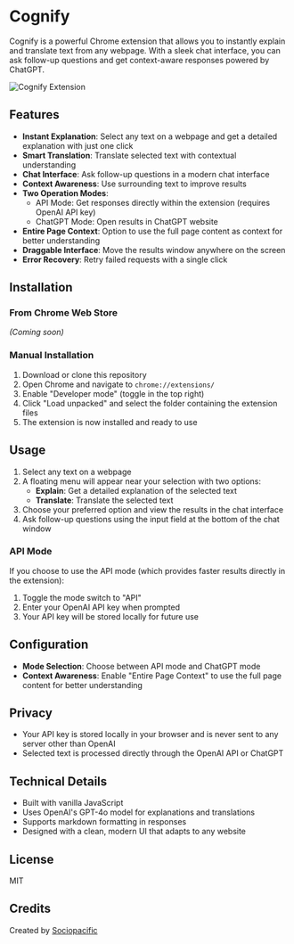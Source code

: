 # Cognify

Cognify is a powerful Chrome extension that allows you to instantly explain and translate text from any webpage. With a sleek chat interface, you can ask follow-up questions and get context-aware responses powered by ChatGPT.

![Cognify Extension](https://i.imgur.com/YOUR_IMAGE_URL.png)

## Features

- **Instant Explanation**: Select any text on a webpage and get a detailed explanation with just one click
- **Smart Translation**: Translate selected text with contextual understanding
- **Chat Interface**: Ask follow-up questions in a modern chat interface
- **Context Awareness**: Use surrounding text to improve results
- **Two Operation Modes**:
  - API Mode: Get responses directly within the extension (requires OpenAI API key)
  - ChatGPT Mode: Open results in ChatGPT website
- **Entire Page Context**: Option to use the full page content as context for better understanding
- **Draggable Interface**: Move the results window anywhere on the screen
- **Error Recovery**: Retry failed requests with a single click

## Installation

### From Chrome Web Store

_(Coming soon)_

### Manual Installation

1. Download or clone this repository
2. Open Chrome and navigate to `chrome://extensions/`
3. Enable "Developer mode" (toggle in the top right)
4. Click "Load unpacked" and select the folder containing the extension files
5. The extension is now installed and ready to use

## Usage

1. Select any text on a webpage
2. A floating menu will appear near your selection with two options:
   - **Explain**: Get a detailed explanation of the selected text
   - **Translate**: Translate the selected text
3. Choose your preferred option and view the results in the chat interface
4. Ask follow-up questions using the input field at the bottom of the chat window

### API Mode

If you choose to use the API mode (which provides faster results directly in the extension):

1. Toggle the mode switch to "API"
2. Enter your OpenAI API key when prompted
3. Your API key will be stored locally for future use

## Configuration

- **Mode Selection**: Choose between API mode and ChatGPT mode
- **Context Awareness**: Enable "Entire Page Context" to use the full page content for better understanding

## Privacy

- Your API key is stored locally in your browser and is never sent to any server other than OpenAI
- Selected text is processed directly through the OpenAI API or ChatGPT

## Technical Details

- Built with vanilla JavaScript
- Uses OpenAI's GPT-4o model for explanations and translations
- Supports markdown formatting in responses
- Designed with a clean, modern UI that adapts to any website

## License

MIT

## Credits

Created by [Sociopacific](https://github.com/Sociopacific)
